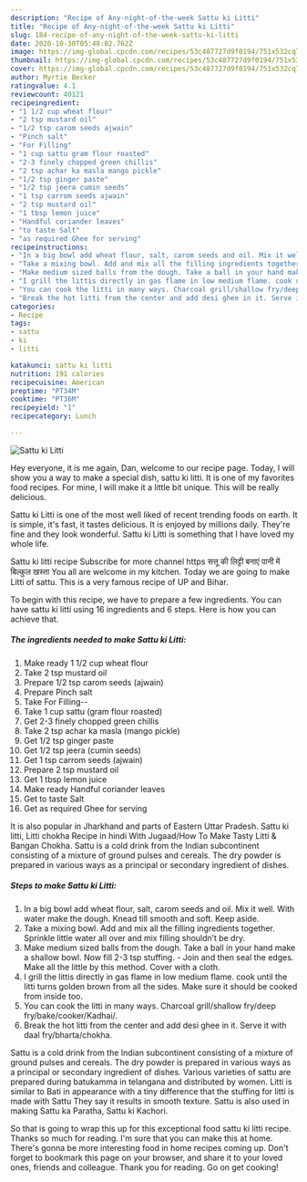 ```yaml
---
description: "Recipe of Any-night-of-the-week Sattu ki Litti"
title: "Recipe of Any-night-of-the-week Sattu ki Litti"
slug: 184-recipe-of-any-night-of-the-week-sattu-ki-litti
date: 2020-10-30T05:48:02.762Z
image: https://img-global.cpcdn.com/recipes/53c487727d9f0194/751x532cq70/sattu-ki-litti-recipe-main-photo.jpg
thumbnail: https://img-global.cpcdn.com/recipes/53c487727d9f0194/751x532cq70/sattu-ki-litti-recipe-main-photo.jpg
cover: https://img-global.cpcdn.com/recipes/53c487727d9f0194/751x532cq70/sattu-ki-litti-recipe-main-photo.jpg
author: Myrtie Becker
ratingvalue: 4.1
reviewcount: 40121
recipeingredient:
- "1 1/2 cup wheat flour"
- "2 tsp mustard oil"
- "1/2 tsp carom seeds ajwain"
- "Pinch salt"
- "For Filling"
- "1 cup sattu gram flour roasted"
- "2-3 finely chopped green chillis"
- "2 tsp achar ka masla mango pickle"
- "1/2 tsp ginger paste"
- "1/2 tsp jeera cumin seeds"
- "1 tsp carrom seeds ajwain"
- "2 tsp mustard oil"
- "1 tbsp lemon juice"
- "Handful coriander leaves"
- "to taste Salt"
- "as required Ghee for serving"
recipeinstructions:
- "In a big bowl add wheat flour, salt, carom seeds and oil. Mix it well. With water make the dough. Knead till smooth and soft. Keep aside."
- "Take a mixing bowl. Add and mix all the filling ingredients together. Sprinkle little water all over and mix filling shouldn’t be dry."
- "Make medium sized balls from the dough. Take a ball in your hand make a shallow bowl. Now fill 2-3 tsp stuffing.  Join and then seal the edges. Make all the little by this method. Cover with a cloth."
- "I grill the littis directly in gas flame in low medium flame. cook until the litti turns golden brown from all the sides. Make sure it should be cooked from inside too."
- "You can cook the litti in many ways. Charcoal grill/shallow fry/deep fry/bake/cooker/Kadhai/."
- "Break the hot litti from the center and add desi ghee in it. Serve it with daal fry/bharta/chokha."
categories:
- Recipe
tags:
- sattu
- ki
- litti

katakunci: sattu ki litti 
nutrition: 191 calories
recipecuisine: American
preptime: "PT34M"
cooktime: "PT36M"
recipeyield: "1"
recipecategory: Lunch

---
```



![Sattu ki Litti](https://img-global.cpcdn.com/recipes/53c487727d9f0194/751x532cq70/sattu-ki-litti-recipe-main-photo.jpg)

Hey everyone, it is me again, Dan, welcome to our recipe page. Today, I will show you a way to make a special dish, sattu ki litti. It is one of my favorites food recipes. For mine, I will make it a little bit unique. This will be really delicious.

Sattu ki Litti is one of the most well liked of recent trending foods on earth. It is simple, it's fast, it tastes delicious. It is enjoyed by millions daily. They're fine and they look wonderful. Sattu ki Litti is something that I have loved my whole life.

Sattu ki litti recipe Subscribe for more channel https सत्तू की लिट्टी बनाएं पानी में बिल्कुल खस्ता You all are welcome in my kitchen. Today we are going to make Litti of sattu. This is a very famous recipe of UP and Bihar.


To begin with this recipe, we have to prepare a few ingredients. You can have sattu ki litti using 16 ingredients and 6 steps. Here is how you can achieve that.

<!--inarticleads1-->

##### The ingredients needed to make Sattu ki Litti:

1. Make ready 1 1/2 cup wheat flour
1. Take 2 tsp mustard oil
1. Prepare 1/2 tsp carom seeds (ajwain)
1. Prepare Pinch salt
1. Take For Filling--
1. Take 1 cup sattu (gram flour roasted)
1. Get 2-3 finely chopped green chillis
1. Take 2 tsp achar ka masla (mango pickle)
1. Get 1/2 tsp ginger paste
1. Get 1/2 tsp jeera (cumin seeds)
1. Get 1 tsp carrom seeds (ajwain)
1. Prepare 2 tsp mustard oil
1. Get 1 tbsp lemon juice
1. Make ready Handful coriander leaves
1. Get to taste Salt
1. Get as required Ghee for serving


It is also popular in Jharkhand and parts of Eastern Uttar Pradesh. Sattu ki litti, Litti chokha Recipe in hindi With Jugaad/How To Make Tasty Litti &amp; Bangan Chokha. Sattu is a cold drink from the Indian subcontinent consisting of a mixture of ground pulses and cereals. The dry powder is prepared in various ways as a principal or secondary ingredient of dishes. 

<!--inarticleads2-->

##### Steps to make Sattu ki Litti:

1. In a big bowl add wheat flour, salt, carom seeds and oil. Mix it well. With water make the dough. Knead till smooth and soft. Keep aside.
1. Take a mixing bowl. Add and mix all the filling ingredients together. Sprinkle little water all over and mix filling shouldn’t be dry.
1. Make medium sized balls from the dough. Take a ball in your hand make a shallow bowl. Now fill 2-3 tsp stuffing.  - Join and then seal the edges. Make all the little by this method. Cover with a cloth.
1. I grill the littis directly in gas flame in low medium flame. cook until the litti turns golden brown from all the sides. Make sure it should be cooked from inside too.
1. You can cook the litti in many ways. Charcoal grill/shallow fry/deep fry/bake/cooker/Kadhai/.
1. Break the hot litti from the center and add desi ghee in it. Serve it with daal fry/bharta/chokha.


Sattu is a cold drink from the Indian subcontinent consisting of a mixture of ground pulses and cereals. The dry powder is prepared in various ways as a principal or secondary ingredient of dishes. Various varieties of sattu are prepared during batukamma in telangana and distributed by women. Litti is similar to Bati in appearance with a tiny difference that the stuffing for litti is made with Sattu They say it results in smooth texture. Sattu is also used in making Sattu ka Paratha, Sattu ki Kachori. 

So that is going to wrap this up for this exceptional food sattu ki litti recipe. Thanks so much for reading. I'm sure that you can make this at home. There's gonna be more interesting food in home recipes coming up. Don't forget to bookmark this page on your browser, and share it to your loved ones, friends and colleague. Thank you for reading. Go on get cooking!
